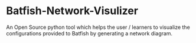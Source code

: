 # Batfish-Network-Visulizer
An Open Source python tool which helps the user / learners to visualize the configurations provided to Batfish by generating a  network diagram.
